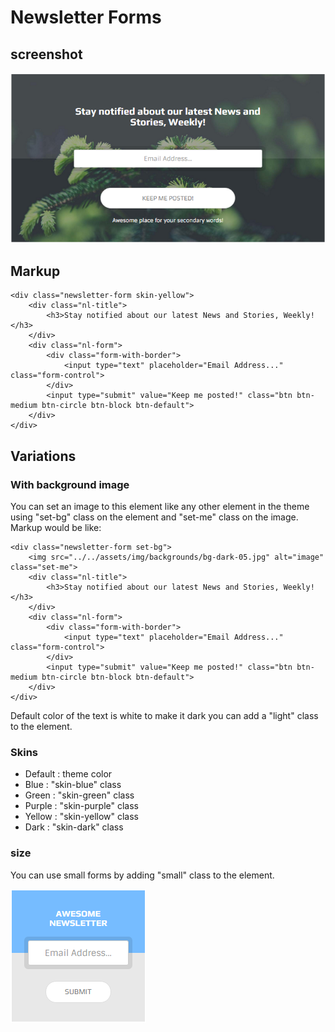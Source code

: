 # Newsletter Forms

## screenshot

![Sign-up form](../.gitbook/assets/signup-forms.png)

## Markup

```text
<div class="newsletter-form skin-yellow">
    <div class="nl-title">
        <h3>Stay notified about our latest News and Stories, Weekly!</h3>
    </div>
    <div class="nl-form">
        <div class="form-with-border">
            <input type="text" placeholder="Email Address..." class="form-control">
        </div>
        <input type="submit" value="Keep me posted!" class="btn btn-medium btn-circle btn-block btn-default">
    </div>
</div>
```

## Variations

### With background image

You can set an image to this element like any other element in the theme using "set-bg" class on the element and "set-me" class on the image. Markup would be like:

```text
<div class="newsletter-form set-bg">
    <img src="../../assets/img/backgrounds/bg-dark-05.jpg" alt="image" class="set-me">
    <div class="nl-title">
        <h3>Stay notified about our latest News and Stories, Weekly!</h3>
    </div>
    <div class="nl-form">
        <div class="form-with-border">
            <input type="text" placeholder="Email Address..." class="form-control">
        </div>
        <input type="submit" value="Keep me posted!" class="btn btn-medium btn-circle btn-block btn-default">
    </div>
</div>
```

Default color of the text is white to make it dark you can add a "light" class to the element.

### Skins

* Default : theme color
* Blue : "skin-blue" class
* Green : "skin-green" class
* Purple : "skin-purple" class
* Yellow : "skin-yellow" class
* Dark : "skin-dark" class

### size

You can use small forms by adding "small" class to the element.

![Sign-up forms small](../.gitbook/assets/signup-forms-small.png)

